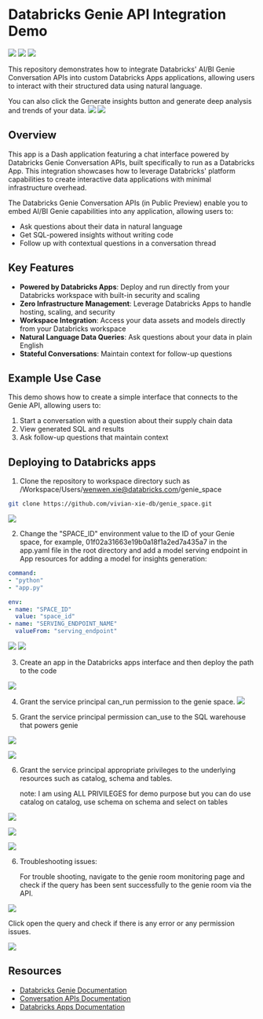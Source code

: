 # Databricks Genie API Integration Demo


![](./genie_space/assets/genie_room0.png)
![](./genie_space/assets/genie-space.png)
![](./genie_space/assets/genie-space4.png)

This repository demonstrates how to integrate Databricks' AI/BI Genie Conversation APIs into custom Databricks Apps applications, allowing users to interact with their structured data using natural language.

You can also click the Generate insights button and generate deep analysis and trends of your data.
![](./genie_space/assets/insights1.png)
![](./genie_space/assets/insights2.png)



## Overview

This app is a Dash application featuring a chat interface powered by Databricks Genie Conversation APIs, built specifically to run as a Databricks App. This integration showcases how to leverage Databricks' platform capabilities to create interactive data applications with minimal infrastructure overhead.

The Databricks Genie Conversation APIs (in Public Preview) enable you to embed AI/BI Genie capabilities into any application, allowing users to:
- Ask questions about their data in natural language
- Get SQL-powered insights without writing code
- Follow up with contextual questions in a conversation thread

## Key Features

- **Powered by Databricks Apps**: Deploy and run directly from your Databricks workspace with built-in security and scaling
- **Zero Infrastructure Management**: Leverage Databricks Apps to handle hosting, scaling, and security
- **Workspace Integration**: Access your data assets and models directly from your Databricks workspace
- **Natural Language Data Queries**: Ask questions about your data in plain English
- **Stateful Conversations**: Maintain context for follow-up questions

## Example Use Case

This demo shows how to create a simple interface that connects to the Genie API, allowing users to:
1. Start a conversation with a question about their supply chain data
2. View generated SQL and results
3. Ask follow-up questions that maintain context

## Deploying to Databricks apps

1. Clone the repository to workspace directory such as 
/Workspace/Users/wenwen.xie@databricks.com/genie_space
```bash
git clone https://github.com/vivian-xie-db/genie_space.git
```
![](./genie_space/assets/genie-space1.png)


2. Change the "SPACE_ID" environment value to the ID of your Genie space, for example, 01f02a31663e19b0a18f1a2ed7a435a7 in the app.yaml file in the root directory and add 
a model serving endpoint in App resources for adding a model for insights generation:

```yaml
command:
- "python"
- "app.py"

env:
- name: "SPACE_ID"
  value: "space_id"
- name: "SERVING_ENDPOINT_NAME"
  valueFrom: "serving_endpoint"

```
![](./genie_space/assets/genie-space7.png)
![](./genie_space/assets/genie-space8.png)

3. Create an app in the Databricks apps interface and then deploy the path to the code

![](./genie_space/assets/genie-space2.png)

4. Grant the service principal can_run permission to the genie space.
![](./genie_space/assets/genie-space9.png)

5. Grant the service principal permission can_use to the SQL warehouse that powers genie

![](./genie_space/assets/genie-space5.png)


![](./genie_space/assets/genie-space6.png)

6. Grant the service principal appropriate privileges to the underlying resources such as catalog, schema and tables.

   note: I am using ALL PRIVILEGES for demo purpose but you can do use catalog on catalog, use schema on schema and select on tables

![](./genie_space/assets/table1.png)

![](./genie_space/assets/table2.png)

![](./genie_space/assets/table3.png)

6. Troubleshooting issues:
   
   For trouble shooting, navigate to the genie room monitoring page and check if the query has been sent successfully to the genie room via the API. 

![](./genie_space/assets/troubleshooting1.png)

   Click open the query and check if there is any error or any permission issues.


![](./genie_space/assets/troubleshooting2.png)


## Resources

- [Databricks Genie Documentation](https://docs.databricks.com/aws/en/genie)
- [Conversation APIs Documentation](https://docs.databricks.com/api/workspace/genie)
- [Databricks Apps Documentation](https://docs.databricks.com/aws/en/dev-tools/databricks-apps/)
